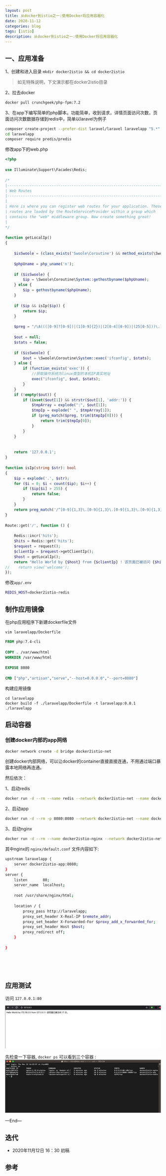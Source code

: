 ```yaml
---
layout: post
title: 从docker到istio之一:使用Docker将应用容器化
date: 2020-11-12
categories: blog
tags: [istio]
description: 从docker到istio之一:使用Docker将应用容器化
---
```


## 一、应用准备

1、创建和进入目录 `mkdir docker2istio && cd docker2istio`

> 如无特殊说明，下文演示都在docker2istio目录

2、拉去docker

```bash
docker pull crunchgeek/php-fpm:7.2
```


3、在app下编写简单的php脚本。功能简单，收到请求，详情页面访问次数，页面访问次数数据存储到redis中，简单以laravel为例子

```bash
composer create-project --prefer-dist laravel/laravel laravelapp "5.*"
cd laravelapp
composer require predis/predis
```

修改app下的web.php

```php
<?php

use Illuminate\Support\Facades\Redis;

/*
|--------------------------------------------------------------------------
| Web Routes
|--------------------------------------------------------------------------
|
| Here is where you can register web routes for your application. These
| routes are loaded by the RouteServiceProvider within a group which
| contains the "web" middleware group. Now create something great!
|
*/

function getLocalIp()
{

    $isSwoole = (class_exists('Swoole\Coroutine') && method_exists(\Swoole\Coroutine::class, 'getCid') && \Swoole\Coroutine::getCid() > 0);

    $phpUname = php_uname('n');

    if ($isSwoole) {
        $ip = \Swoole\Coroutine\System::gethostbyname($phpUname);
    } else {
        $ip = gethostbyname($phpUname);
    }

    if ($ip && isIp($ip)) {
        return $ip;
    }

    $preg = "/\A((([0-9]?[0-9])|(1[0-9]{2})|(2[0-4][0-9])|(25[0-5]))\.){3}(([0-9]?[0-9])|(1[0-9]{2})|(2[0-4][0-9])|(25[0-5]))\Z/";

    $out = null;
    $stats = false;

    if ($isSwoole) {
        $out = \Swoole\Coroutine\System::exec('ifconfig', $stats);
    } else {
        if (function_exists('exec')) {
            //获取操作系统为linux类型的本机IP真实地址
            exec("ifconfig", $out, $stats);
        }
    }
    if (!empty($out)) {
        if (isset($out[1]) && strstr($out[1], 'addr:')) {
            $tmpArray = explode(":", $out[1]);
            $tmpIp = explode(" ", $tmpArray[1]);
            if (preg_match($preg, trim($tmpIp[0]))) {
                return trim($tmpIp[0]);
            }
        }
    }


    return '127.0.0.1';
}

function isIp(string $str): bool
{
    $ip = explode('.', $str);
    for ($i = 0; $i < count($ip); $i++) {
        if ($ip[$i] > 255) {
            return false;
        }
    }
    return preg_match('/^[0-9]{1,3}\.[0-9]{1,3}\.[0-9]{1,3}\.[0-9]{1,3}$/', $str) ? true : false;
}

Route::get('/', function () {

    Redis::incr('hits');
    $hits = Redis::get('hits');
    $request = request();
    $clientIp = $request->getClientIp();
    $host = getLocalIp();
    return "Hello World by {$host} from {$clientIp} ! 该页面已被访问 {$hits} 次。\n";
//    return view('welcome');
});

```

修改`app/.env`

```bash
REDIS_HOST=docker2istio-redis
```

## 制作应用镜像


在php应用程序下新建dockerfile文件

```bash
vim laravelapp/Dockerfile
```


```dockerfile
FROM php:7.4-cli

COPY . /var/www/html
WORKDIR /var/www/html

EXPOSE 8080

CMD ["php","artisan","serve","--host=0.0.0.0","--port=8080"]


```

构建应用镜像

```
cd laravelapp
docker build -f ./laravelapp/Dockerfile -t laravelapp:0.0.1 ./laravelapp
```

## 启动容器

### 创建docker内部的app网络


```bash
docker network create -d bridge docker2istio-net
```

创建docker内部网络，可以让docker的container直接直接连通，不用通过端口暴露本地网络再连通。

然后依次：

1、启动redis

```bash
docker run -d --rm --name redis --network docker2istio-net --name docker2istio-redis redis:4-alpine3.8
```

2、启动app


```bash
docker run -d --rm -p 8080:8080 --network docker2istio-net --name docker2istio-app  laravelapp:0.0.1
```



3、启动nginx

```bash
docker run -d --rm --name docker2istio-nginx --network docker2istio-net -p 80:80 -v $PWD/nginx:/etc/nginx/conf.d nginx:1.15.8-alpine
```

其中nginx的 `nginx/default.conf` 文件内容如下:

```bash
upstream laravelapp {
    server docker2istio-app:8080;
}
server {
    listen       80;
    server_name  localhost;

    root /usr/share/nginx/html;

    location / {
        proxy_pass http://laravelapp;
        proxy_set_header X-Real-IP $remote_addr;
        proxy_set_header X-Forwarded-For $proxy_add_x_forwarded_for;
        proxy_set_header Host $host;
        proxy_redirect off;
    }

}






```

## 应用测试

访问 `127.0.0.1:80`

![2.png](/source/images/istio1/2.png)


先检查一下容器, `docker ps` 可以看到三个容器 :
![3.png](/source/images/istio1/3.png)







—End—

## 迭代

* 2020年11月12日 16：30 初稿

## 参考

